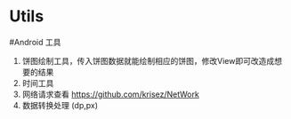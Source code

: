 # Utils

#Android 工具
 1. 饼图绘制工具，传入饼图数据就能绘制相应的饼图，修改View即可改造成想要的结果
 2. 时间工具
 3. 网络请求查看 https://github.com/krisez/NetWork
 4. 数据转换处理 (dp,px)

